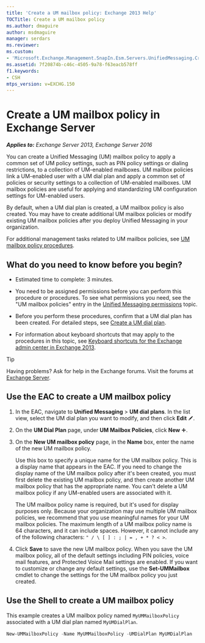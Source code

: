 ```yaml
---
title: 'Create a UM mailbox policy: Exchange 2013 Help'
TOCTitle: Create a UM mailbox policy
ms.author: dmaguire
author: msdmaguire
manager: serdars
ms.reviewer:
ms.custom:
- 'Microsoft.Exchange.Management.SnapIn.Esm.Servers.UnifiedMessaging.CreateUMMailboxPolicyWizardForm.CreateUMMailboxPolicyWizardPage'
ms.assetid: 7f20874b-c46c-4505-9a78-f63eacb578ff
f1.keywords:
- CSH
mtps_version: v=EXCHG.150
---
```


# Create a UM mailbox policy in Exchange Server

_**Applies to:** Exchange Server 2013, Exchange Server 2016_

You can create a Unified Messaging (UM) mailbox policy to apply a common set of UM policy settings, such as PIN policy settings or dialing restrictions, to a collection of UM-enabled mailboxes. UM mailbox policies link a UM-enabled user with a UM dial plan and apply a common set of policies or security settings to a collection of UM-enabled mailboxes. UM mailbox policies are useful for applying and standardizing UM configuration settings for UM-enabled users.

By default, when a UM dial plan is created, a UM mailbox policy is also created. You may have to create additional UM mailbox policies or modify existing UM mailbox policies after you deploy Unified Messaging in your organization.

For additional management tasks related to UM mailbox policies, see [UM mailbox policy procedures](um-mailbox-policy-procedures-exchange-2013-help.md).

## What do you need to know before you begin?

- Estimated time to complete: 3 minutes.

- You need to be assigned permissions before you can perform this procedure or procedures. To see what permissions you need, see the "UM mailbox policies" entry in the [Unified Messaging permissions](unified-messaging-permissions-exchange-2013-help.md) topic.

- Before you perform these procedures, confirm that a UM dial plan has been created. For detailed steps, see [Create a UM dial plan](create-um-dial-plan-exchange-2013-help.md).

- For information about keyboard shortcuts that may apply to the procedures in this topic, see [Keyboard shortcuts for the Exchange admin center in Exchange 2013](keyboard-shortcuts-in-the-exchange-admin-center-2013-help.md).

> [!TIP]
> Having problems? Ask for help in the Exchange forums. Visit the forums at [Exchange Server](https://go.microsoft.com/fwlink/p/?linkId=60612).

## Use the EAC to create a UM mailbox policy

1. In the EAC, navigate to **Unified Messaging** \> **UM dial plans**. In the list view, select the UM dial plan you want to modify, and then click **Edit** ![Edit icon](images/ITPro_EAC_EditIcon.gif).

2. On the **UM Dial Plan** page, under **UM Mailbox Policies**, click **New** ![Add Icon](images/ITPro_EAC_AddIcon.gif).

3. On the **New UM mailbox policy** page, in the **Name** box, enter the name of the new UM mailbox policy.

    Use this box to specify a unique name for the UM mailbox policy. This is a display name that appears in the EAC. If you need to change the display name of the UM mailbox policy after it's been created, you must first delete the existing UM mailbox policy, and then create another UM mailbox policy that has the appropriate name. You can't delete a UM mailbox policy if any UM-enabled users are associated with it.

    The UM mailbox policy name is required, but it's used for display purposes only. Because your organization may use multiple UM mailbox policies, we recommend that you use meaningful names for your UM mailbox policies. The maximum length of a UM mailbox policy name is 64 characters, and it can include spaces. However, it cannot include any of the following characters: `" / \ [ ] : ; | = , + * ? < >`.

4. Click **Save** to save the new UM mailbox policy. When you save the UM mailbox policy, all of the default settings including PIN policies, voice mail features, and Protected Voice Mail settings are enabled. If you want to customize or change any default settings, use the **Set-UMMailbox** cmdlet to change the settings for the UM mailbox policy you just created.

## Use the Shell to create a UM mailbox policy

This example creates a UM mailbox policy named `MyUMMailboxPolicy` associated with a UM dial plan named `MyUMDialPlan`.

```powershell
New-UMMailboxPolicy -Name MyUMMailboxPolicy -UMDialPlan MyUMDialPlan
```
